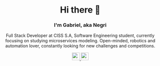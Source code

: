<h1 align="center">Hi there 👋</h1><h3 align="center">I'm Gabriel, aka Negri</h3><p align="center">Full Stack Developer at CISS S.A, Software Engineering student, currently focusing on studying microservices modeling. Open-minded, robotics and automation lover, constantly looking for new challenges and competitions. </p><p align="center">
    <a href="https://www.linkedin.com/in/gabrielznegri/">
        <img src="https://img.shields.io/badge/linkedin-%230077B5.svg?&style=for-the-badge&logo=linkedin&logoColor=white" height= 25>
    </a>
    <a href="https://www.instagram.com/gabrielznegri/">
        <img src="https://img.shields.io/badge/instagram-%23E4405F.svg?&style=for-the-badge&logo=instagram&logoColor=white" height= 25>
    </a>
</p>
